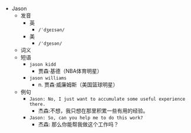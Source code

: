 - Jason
  - 发音
    - 英
      - `/ˈdʒeɪsən/`
    - 美
      - `/'dʒesən/`
  - 词义
  - 短语
    - `jason kidd`
      - 贾森·基德（NBA体育明星） 
    - `jason williams`
      - n. 贾森·威廉姆斯（美国篮球明星） 
  - 例句
    - `Jason: No, I just want to accumulate some useful experience there.`
      - 杰森:不想，我只想在那里积累一些有用的经验。
    - `Jason: So, can you help me to do this work?`
      - 杰森: 那么你能帮我做这个工作吗？


